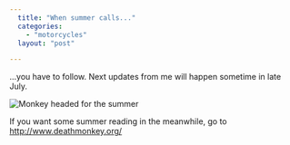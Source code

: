 ```yaml
---
  title: "When summer calls..."
  categories: 
    - "motorcycles"
  layout: "post"

---
```

...you have to follow. Next updates from me will happen sometime in late July.

![Monkey headed for the summer](https://s3.eu-central-1.amazonaws.com/bergie-iki-fi/Chrome_monkey_in_the_bush.jpg)

If you want some summer reading in the meanwhile, go to <http://www.deathmonkey.org/>
